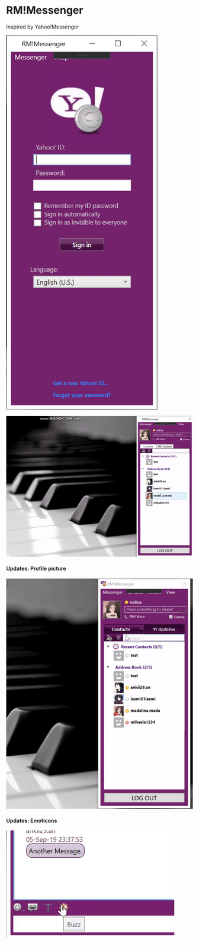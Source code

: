 # RM!Messenger
Inspired by Yahoo!Messenger

![alt text](Preview/RM!Messenger.gif)

![alt text](Preview/ChatGif.gif)

#### Updates: Profile picture

![alt text](Preview/ProfilePicture.gif)

#### Updates: Emoticons

![alt text](Preview/Emoticons.gif)
